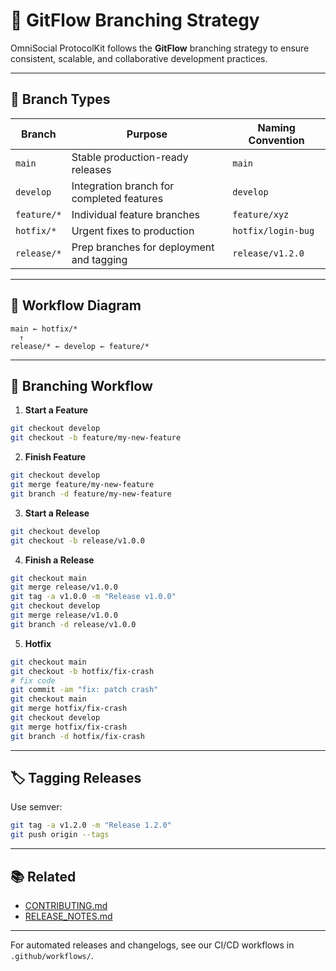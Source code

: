 # 🌿 GitFlow Branching Strategy

OmniSocial ProtocolKit follows the **GitFlow** branching strategy to ensure consistent, scalable, and collaborative development practices.

---

## 📌 Branch Types

| Branch      | Purpose                                      | Naming Convention |
|-------------|----------------------------------------------|--------------------|
| `main`      | Stable production-ready releases             | `main`             |
| `develop`   | Integration branch for completed features    | `develop`          |
| `feature/*` | Individual feature branches                  | `feature/xyz`      |
| `hotfix/*`  | Urgent fixes to production                   | `hotfix/login-bug` |
| `release/*` | Prep branches for deployment and tagging     | `release/v1.2.0`   |

---

## 🔀 Workflow Diagram

```
main ← hotfix/*
  ↑
release/* ← develop ← feature/*
```

---

## 🧠 Branching Workflow

1. **Start a Feature**
```bash
git checkout develop
git checkout -b feature/my-new-feature
```

2. **Finish Feature**
```bash
git checkout develop
git merge feature/my-new-feature
git branch -d feature/my-new-feature
```

3. **Start a Release**
```bash
git checkout develop
git checkout -b release/v1.0.0
```

4. **Finish a Release**
```bash
git checkout main
git merge release/v1.0.0
git tag -a v1.0.0 -m "Release v1.0.0"
git checkout develop
git merge release/v1.0.0
git branch -d release/v1.0.0
```

5. **Hotfix**
```bash
git checkout main
git checkout -b hotfix/fix-crash
# fix code
git commit -am "fix: patch crash"
git checkout main
git merge hotfix/fix-crash
git checkout develop
git merge hotfix/fix-crash
git branch -d hotfix/fix-crash
```

---

## 🏷 Tagging Releases

Use semver:
```bash
git tag -a v1.2.0 -m "Release 1.2.0"
git push origin --tags
```

---

## 📚 Related

- [CONTRIBUTING.md](./CONTRIBUTING.md)
- [RELEASE_NOTES.md](./RELEASE_NOTES.md)

---

For automated releases and changelogs, see our CI/CD workflows in `.github/workflows/`.

